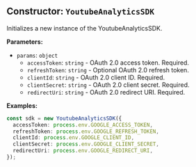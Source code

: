 ## Constructor: `YoutubeAnalyticsSDK`

Initializes a new instance of the YoutubeAnalyticsSDK.

**Parameters:**

- `params`: `object`
  - `accessToken`: `string` - OAuth 2.0 access token. Required.
  - `refreshToken`: `string` - Optional OAuth 2.0 refresh token.
  - `clientId`: `string` - OAuth 2.0 client ID. Required.
  - `clientSecret`: `string` - OAuth 2.0 client secret. Required.
  - `redirectUri`: `string` - OAuth 2.0 redirect URI. Required.

**Examples:**

```typescript
const sdk = new YoutubeAnalyticsSDK({
  accessToken: process.env.GOOGLE_ACCESS_TOKEN,
  refreshToken: process.env.GOOGLE_REFRESH_TOKEN,
  clientId: process.env.GOOGLE_CLIENT_ID,
  clientSecret: process.env.GOOGLE_CLIENT_SECRET,
  redirectUri: process.env.GOOGLE_REDIRECT_URI,
});
```